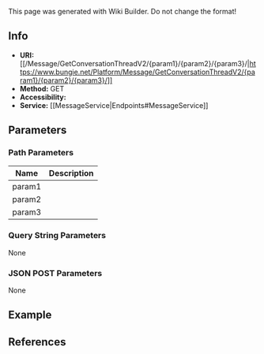 <span class="wiki-builder">This page was generated with Wiki Builder. Do not change the format!</span>

## Info

* **URI:** [[/Message/GetConversationThreadV2/{param1}/{param2}/{param3}/|https://www.bungie.net/Platform/Message/GetConversationThreadV2/{param1}/{param2}/{param3}/]]
* **Method:** GET
* **Accessibility:** 
* **Service:** [[MessageService|Endpoints#MessageService]]

## Parameters
### Path Parameters
Name | Description
---- | -----------
param1 | 
param2 | 
param3 | 

### Query String Parameters
None

### JSON POST Parameters
None

## Example


## References
